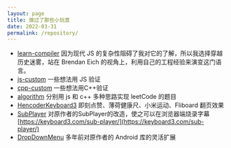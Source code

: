 ```yaml
---
layout: page
title: 做过了那些小玩意
date: 2022-03-31
permalink: /repository/
---
```

- [learn-compiler](https://github.com/keyboard3/learn-compiler)
因为现代 JS 的复杂性阻碍了我对它的了解，所以我选择穿越历史迷雾，站在 Brendan Eich 的视角上，利用自己的工程经验来演变这门语言。
- [js-custom](https://github.com/keyboard3/js-custom)
一些想法用 JS 验证
- [cpp-custom](https://github.com/keyboard3/cpp-custom)
一些想法用C++验证
- [algorithm](https://github.com/keyboard3/algorithm)
分别用 js 和 c++ 多种思路实现 leetCode 的题目
- [HencoderKeyboard3](https://github.com/keyboard3/HencoderKeyboard3)
即刻点赞、薄荷健康尺、小米运动、Fliboard 翻页效果
- [SubPlayer](https://github.com/keyboard3/SubPlayer)
对原作者的SubPlayer的改造，使之可以在浏览器端烧录字幕
[https://keyboard3.com/sub-player/](https://keyboard3.com/sub-player/)
- [DropDownMenu](https://github.com/keyboard3/DropDownMenu)
多年前对原作者的 Android 库的灵活扩展